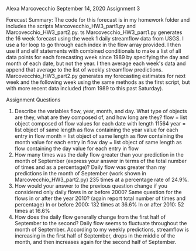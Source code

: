 Alexa Marcovecchio
September 14, 2020
Assignment 3

Forecast Summary:
The code for this forecast is in my homework folder and includes the scripts Marcovecchio_HW3_part1.py and Marcovecchio_HW3_part2.py.  ts Marcovecchio_HW3_part1.py generates the 16 week forecast using the week 1 daily streamflow data from USGS.  I use a for loop to go through each index in the flow array provided.  I then use if and elif statements with combined conditionals to make a list of all data points for each forecasting week since 1989 by specifying the day and month of each date, but not the year.  I then average each week's data and append that average to the list of weekly streamflow predictions. Marcovecchio_HW3_part2.py generates my forecasting estimates for next week and the following week using the same methods as the first script, but with more recent data included (from 1989 to this past Saturday).

Assignment Questions
1. Describe the variables flow, year, month, and day. What type of objects are they, what are they composed of, and how long are they?
    flow = list object composed of flow values for each date with length 11564
    year = list object of same length as flow containing the year value for each entry in flow
    month = list object of same length as flow containing the month value for each entry in flow
    day = list object of same length as flow containing the day value for each entry in flow
2. How many times was the daily flow greater than your prediction in the month of September (express your answer in terms of the total number of times and as a percentage)?
    Daily flow was greater than my predictions in the month of September (work shown in Marcovecchio_HW3_part2.py) 235 times at a percentage rate of 24.9%.
3. How would your answer to the previous question change if you considered only daily flows in or before 2000? Same question for the flows in or after the year 2010? (again report total number of times and percentage)
    In or before 2000: 132 times at 36.6%
    In or after 2010: 52 times at 16.6%
4. How does the daily flow generally change from the first half of September to the second?
    Daily flow seems to fluctuate throughout the month of September.  According to my weekly predictions, streamflow is increasing in the first half of September, drops in the middle of the month, and then increases again for the second half of September.
